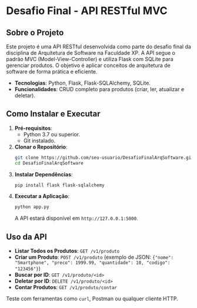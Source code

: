 # Desafio Final - API RESTful MVC

## Sobre o Projeto
Este projeto é uma API RESTful desenvolvida como parte do desafio final da disciplina de Arquitetura de Software na Faculdade XP. A API segue o padrão MVC (Model-View-Controller) e utiliza Flask com SQLite para gerenciar produtos. O objetivo é aplicar conceitos de arquitetura de software de forma prática e eficiente.

- **Tecnologias**: Python, Flask, Flask-SQLAlchemy, SQLite.
- **Funcionalidades**: CRUD completo para produtos (criar, ler, atualizar e deletar).

## Como Instalar e Executar
1. **Pré-requisitos**:
   - Python 3.7 ou superior.
   - Git instalado.
2. **Clonar o Repositório**:
   ```bash
   git clone https://github.com/seu-usuario/DesafioFinalArqSoftware.git
   cd DesafioFinalArqSoftware
   ```
3. **Instalar Dependências**:
   ```bash
   pip install flask flask-sqlalchemy
   ```
4. **Executar a Aplicação**:
   ```bash
   python app.py
   ```
   A API estará disponível em `http://127.0.0.1:5000`.

## Uso da API
- **Listar Todos os Produtos**: `GET /v1/produto`
- **Criar um Produto**: `POST /v1/produto` (exemplo de JSON: `{"nome": "Smartphone", "preco": 1999.99, "quantidade": 10, "codigo": "123456"}`)
- **Buscar por ID**: `GET /v1/produto/<id>`
- **Deletar por ID**: `DELETE /v1/produto/<id>`
- **Contar Produtos**: `GET /v1/produto/contar`

Teste com ferramentas como `curl`, Postman ou qualquer cliente HTTP.


